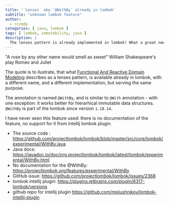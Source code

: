 ```yaml
---
title: '`Lenses` aka `@WithBy` already in lombok'
subtitle: "unknown lombok feature"
author:
  - rczmdp
categories: [ java, lombok ]
tags: [ lombok, immutability, java ]
description: |
  The lenses pattern is already implemented in lombok! What a great news! 
---
```


"A rose by any other name would smell as sweet"
William Shakespeare's play Romeo and Juliet

The quote is to ilustrate, that
what [Functional And Reactive Domain Modeling](https://www.manning.com/books/functional-and-reactive-domain-modeling)
describes as a lenses pattern, is available already in lombok, with a different name, and a different implementation,
but serving the same purpose.

The annotation is named `@WithBy`, and is similar to `@With` annotation - with one exception: it works better for
hierarhical immutable data structures.
`@WithBy` is part of the lombok since version `1.18.14`.

I have never seen this feature used: there is no documentation of the feature, no support for it from intellij lombok plugin. 

* The source code : https://github.com/projectlombok/lombok/blob/master/src/core/lombok/experimental/WithBy.java
* Java docs: https://javadoc.io/doc/org.projectlombok/lombok/latest/lombok/experimental/WithBy.html
* No documentation for the @WithBy:  https://projectlombok.org/features/experimental/WithBy
* GitHub issue: https://github.com/projectlombok/lombok/issues/2368
* lombok intellij plugin: https://plugins.jetbrains.com/plugin/6317-lombok/versions
* github repo for intellij plugin https://github.com/mplushnikov/lombok-intellij-plugin


